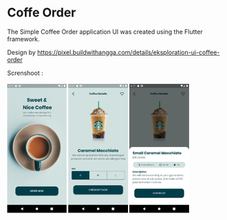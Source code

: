 <h1>Coffe Order</h1>

The Simple Coffee Order application UI was created using the Flutter framework.

Design by https://pixel.buildwithangga.com/details/eksploration-ui-coffee-order

Screnshoot :
<br>
<br>
<img height="300em" src="https://github.com/azarafath/CoffeeOrder/blob/master/images/SS/S1.png?raw=true"/>
<img height="300em" src="https://github.com/azarafath/CoffeeOrder/blob/master/images/SS/S2.png?raw=true"/>
<img height="300em" src="https://github.com/azarafath/CoffeeOrder/blob/master/images/SS/S3.png?raw=true"/>
